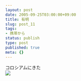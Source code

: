 ```yaml
---
layout: post
date: 2005-09-25T03:00:00+09:00
title: 有明
slug: post_11
tags:
- 携帯から
status: publish
type: post
published: true
meta: {}
---
```

<div class="caption">コロシアムにきた
</div>
<div class="photo"><img src="http://wo.skr.jp/images/uploads/blog-photo-1127627828.83-0.jpg" /></div>
